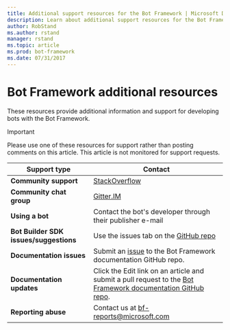 ```yaml
---
title: Additional support resources for the Bot Framework | Microsoft Docs
description: Learn about additional support resources for the Bot Framework.
author: RobStand
ms.author: rstand
manager: rstand
ms.topic: article
ms.prod: bot-framework
ms.date: 07/31/2017
---
```


# Bot Framework additional resources

These resources provide additional information and support for developing bots with the Bot Framework.

> [!IMPORTANT]
> Please use one of these resources for support rather than posting comments on this article. This article is not monitored
> for support requests.

|**Support type**                    | **Contact**                                                
|----------------------------|---------------------------------
|**Community support** | [StackOverflow](https://stackoverflow.com/questions/tagged/botframework)
|**Community chat group** | [Gitter.IM](https://gitter.im/Microsoft/BotBuilder)
|**Using a bot** | Contact the bot's developer through their publisher e-mail                 
|**Bot Builder SDK issues/suggestions**| Use the issues tab on the <a href="https://github.com/Microsoft/BotBuilder/" target="_blank">GitHub repo</a>
|**Documentation issues**| Submit an <a href="https://github.com/Microsoft/bot-framework-docs/issues" target="_blank">issue</a> to the Bot Framework documentation GitHub repo.
|**Documentation updates**| Click the Edit link on an article and submit a pull request to the <a href="https://github.com/Microsoft/bot-framework-docs" target="_blank">Bot Framework documentation GitHub repo</a>.
|**Reporting abuse**| Contact us at [bf-reports@microsoft.com](mailto://bf-reports@microsoft.com)
